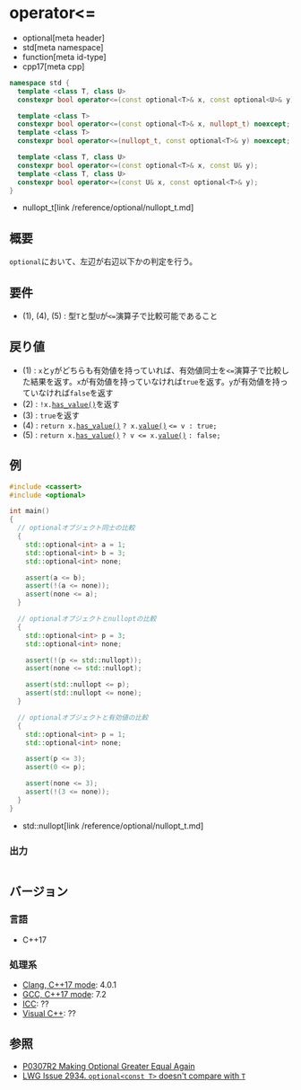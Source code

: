 # operator<=
* optional[meta header]
* std[meta namespace]
* function[meta id-type]
* cpp17[meta cpp]

```cpp
namespace std {
  template <class T, class U>
  constexpr bool operator<=(const optional<T>& x, const optional<U>& y); // (1)

  template <class T>
  constexpr bool operator<=(const optional<T>& x, nullopt_t) noexcept;   // (2)
  template <class T>
  constexpr bool operator<=(nullopt_t, const optional<T>& y) noexcept;   // (3)

  template <class T, class U>
  constexpr bool operator<=(const optional<T>& x, const U& y);           // (4)
  template <class T, class U>
  constexpr bool operator<=(const U& x, const optional<T>& y);           // (5)
}
```
* nullopt_t[link /reference/optional/nullopt_t.md]

## 概要
`optional`において、左辺が右辺以下かの判定を行う。


## 要件
- (1), (4), (5) : 型`T`と型`U`が`<=`演算子で比較可能であること


## 戻り値
- (1) : `x`と`y`がどちらも有効値を持っていれば、有効値同士を`<=`演算子で比較した結果を返す。`x`が有効値を持っていなければ`true`を返す。`y`が有効値を持っていなければ`false`を返す
- (2) : `!x.`[`has_value()`](has_value.md)を返す
- (3) : `true`を返す
- (4) : `return x.`[`has_value()`](has_value.md) `? x.`[`value()`](value.md) `<= v : true;`
- (5) : `return x.`[`has_value()`](has_value.md) `? v <= x.`[`value()`](value.md) `: false;`


## 例
```cpp example
#include <cassert>
#include <optional>

int main()
{
  // optionalオブジェクト同士の比較
  {
    std::optional<int> a = 1;
    std::optional<int> b = 3;
    std::optional<int> none;

    assert(a <= b);
    assert(!(a <= none));
    assert(none <= a);
  }

  // optionalオブジェクトとnulloptの比較
  {
    std::optional<int> p = 3;
    std::optional<int> none;

    assert(!(p <= std::nullopt));
    assert(none <= std::nullopt);

    assert(std::nullopt <= p);
    assert(std::nullopt <= none);
  }

  // optionalオブジェクトと有効値の比較
  {
    std::optional<int> p = 1;
    std::optional<int> none;

    assert(p <= 3);
    assert(0 <= p);

    assert(none <= 3);
    assert(!(3 <= none));
  }
}
```
* std::nullopt[link /reference/optional/nullopt_t.md]

### 出力
```
```

## バージョン
### 言語
- C++17

### 処理系
- [Clang, C++17 mode](/implementation.md#clang): 4.0.1
- [GCC, C++17 mode](/implementation.md#gcc): 7.2
- [ICC](/implementation.md#icc): ??
- [Visual C++](/implementation.md#visual_cpp): ??


## 参照
- [P0307R2 Making Optional Greater Equal Again](http://www.open-std.org/jtc1/sc22/wg21/docs/papers/2016/p0307r2.pdf)
- [LWG Issue 2934. `optional<const T>` doesn't compare with `T`](https://wg21.cmeerw.net/lwg/issue2934)
